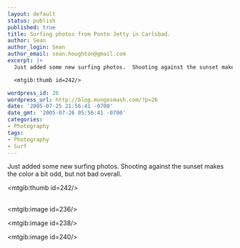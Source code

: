 ```yaml
---
layout: default
status: publish
published: true
title: Surfing photos from Ponto Jetty in Carlsbad.
author: Sean
author_login: Sean
author_email: sean.houghton@gmail.com
excerpt: |+
  Just added some new surfing photos.  Shooting against the sunset makes the color a bit odd, but not bad overall.

  <mtgib:thumb id=242/>

wordpress_id: 26
wordpress_url: http://blog.mungosmash.com/?p=26
date: '2005-07-25 21:56:41 -0700'
date_gmt: '2005-07-26 05:56:41 -0700'
categories:
- Photography
tags:
- Photography
- Surf
---
```

Just added some new surfing photos.  Shooting against the sunset makes the color a bit odd, but not bad overall.

<mtgib:thumb id=242/>

<a id="more"></a><a id="more-26"></a><br />
<mtgib:image id=236/>

<mtgib:image id=238/>

<mtgib:image id=240/>

